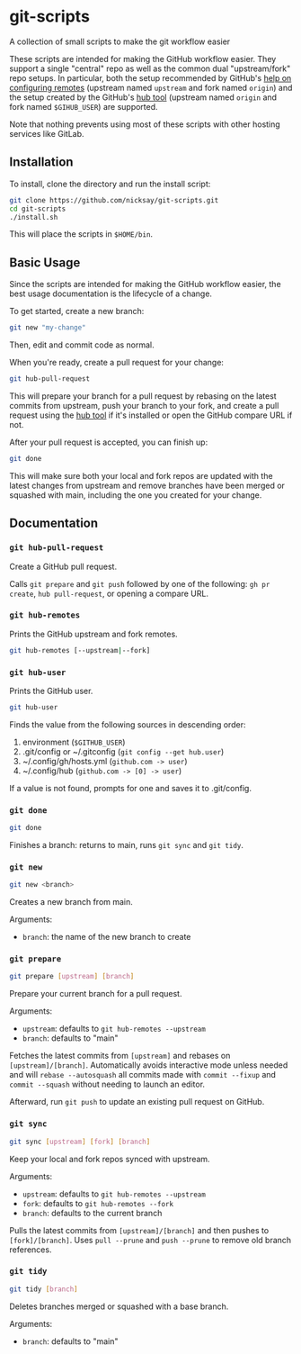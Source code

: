 # git-scripts

A collection of small scripts to make the git workflow easier

These scripts are intended for making the GitHub workflow easier.
They support a single "central" repo as well as the common dual
"upstream/fork" repo setups. In particular, both the setup recommended
by GitHub's [help on configuring remotes][] (upstream named `upstream`
and fork named `origin`) and the setup created by the GitHub's
[hub tool]() (upstream named `origin` and fork named `$GIHUB_USER`) are
supported.

Note that nothing prevents using most of these scripts with other
hosting services like GitLab.

## Installation

To install, clone the directory and run the install script:

```sh
git clone https://github.com/nicksay/git-scripts.git
cd git-scripts
./install.sh
```

This will place the scripts in `$HOME/bin`.

## Basic Usage

Since the scripts are intended for making the GitHub workflow easier,
the best usage documentation is the lifecycle of a change.

To get started, create a new branch:

```sh
git new "my-change"
```

Then, edit and commit code as normal.

When you're ready, create a pull request for your change:

```sh
git hub-pull-request
```

This will prepare your branch for a pull request by rebasing on the
latest commits from upstream, push your branch to your fork, and create
a pull request using the [hub tool][] if it's installed or open the
GitHub compare URL if not.

After your pull request is accepted, you can finish up:

```sh
git done
```

This will make sure both your local and fork repos are updated with the
latest changes from upstream and remove branches have been merged or
squashed with main, including the one you created for your change.

## Documentation

### `git hub-pull-request`

Create a GitHub pull request.

Calls `git prepare` and `git push` followed by one of the following:
`gh pr create`, `hub pull-request`, or opening a compare URL.

### `git hub-remotes`

Prints the GitHub upstream and fork remotes.

```sh
git hub-remotes [--upstream|--fork]
```

### `git hub-user`

Prints the GitHub user.

```sh
git hub-user
```

Finds the value from the following sources in descending order:

1. environment (`$GITHUB_USER`)
2. .git/config or ~/.gitconfig (`git config --get hub.user`)
3. ~/.config/gh/hosts.yml (`github.com -> user`)
4. ~/.config/hub (`github.com -> [0] -> user`)

If a value is not found, prompts for one and saves it to .git/config.

### `git done`

```sh
git done
```

Finishes a branch: returns to main, runs `git sync` and `git tidy`.

### `git new`

```sh
git new <branch>
```

Creates a new branch from main.

Arguments:

- `branch`: the name of the new branch to create

### `git prepare`

```sh
git prepare [upstream] [branch]
```

Prepare your current branch for a pull request.

Arguments:

- `upstream`: defaults to `git hub-remotes --upstream`
- `branch`: defaults to "main"

Fetches the latest commits from `[upstream]` and rebases on
`[upstream]/[branch]`. Automatically avoids interactive mode unless
needed and will `rebase --autosquash` all commits made with
`commit --fixup` and `commit --squash` without needing to launch an
editor.

Afterward, run `git push` to update an existing pull request on GitHub.

### `git sync`

```sh
git sync [upstream] [fork] [branch]
```

Keep your local and fork repos synced with upstream.

Arguments:

- `upstream`: defaults to `git hub-remotes --upstream`
- `fork`: defaults to `git hub-remotes --fork`
- `branch`: defaults to the current branch

Pulls the latest commits from `[upstream]/[branch]` and then pushes
to `[fork]/[branch]`. Uses `pull --prune` and `push --prune` to remove
old branch references.

### `git tidy`

```sh
git tidy [branch]
```

Deletes branches merged or squashed with a base branch.

Arguments:

- `branch`: defaults to "main"

[help on configuring remotes]: https://help.github.com/articles/configuring-a-remote-for-a-fork/
[gh tool]: https://cli.github.com/
[hub tool]: https://hub.github.com/
